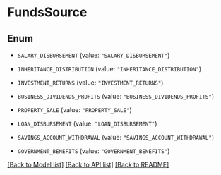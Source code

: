 # FundsSource

## Enum


* `SALARY_DISBURSEMENT` (value: `"SALARY_DISBURSEMENT"`)

* `INHERITANCE_DISTRIBUTION` (value: `"INHERITANCE_DISTRIBUTION"`)

* `INVESTMENT_RETURNS` (value: `"INVESTMENT_RETURNS"`)

* `BUSINESS_DIVIDENDS_PROFITS` (value: `"BUSINESS_DIVIDENDS_PROFITS"`)

* `PROPERTY_SALE` (value: `"PROPERTY_SALE"`)

* `LOAN_DISBURSEMENT` (value: `"LOAN_DISBURSEMENT"`)

* `SAVINGS_ACCOUNT_WITHDRAWAL` (value: `"SAVINGS_ACCOUNT_WITHDRAWAL"`)

* `GOVERNMENT_BENEFITS` (value: `"GOVERNMENT_BENEFITS"`)


[[Back to Model list]](../README.md#documentation-for-models) [[Back to API list]](../README.md#documentation-for-api-endpoints) [[Back to README]](../README.md)


